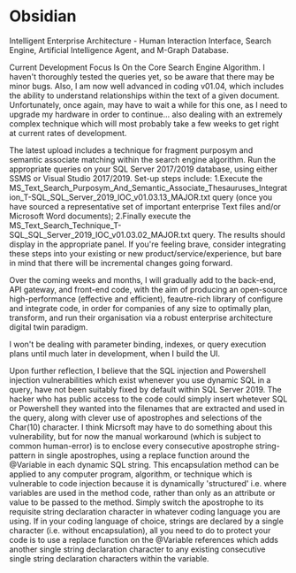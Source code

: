 # Obsidian
Intelligent Enterprise Architecture - Human Interaction Interface, Search Engine, Artificial Intelligence Agent, and M-Graph Database.

Current Development Focus Is On the Core Search Engine Algorithm. I haven't thoroughly tested the queries yet, so be aware that there may be minor bugs. Also, I am now well advanced in coding v01.04, which includes the ability to understand relationships within the text of a given document. Unfortunately, once again, may have to wait a while for this one, as I need to upgrade my hardware in order to continue... also dealing with an extremely complex technique which will most probably take a few weeks to get right at current rates of development.

The latest upload includes a technique for fragment purposym and semantic associate matching within the search engine algorithm. Run the appropriate queries on your SQL Server 2017/2019 database, using either SSMS or Visual Studio 2017/2019. Set-up steps include: 1.Execute the MS_Text_Search_Purposym_And_Semantic_Associate_Thesauruses_Integration_T-SQL_SQL_Server_2019_IOC_v01.03.13_MAJOR.txt query (once you have sourced a representative set of important enterprise Text files and/or Microsoft Word documents); 2.Finally execute the MS_Text_Search_Technique_T-SQL_SQL_Server_2019_IOC_v01.03.02_MAJOR.txt query. The results should display in the appropriate panel. If you're feeling brave, consider integrating these steps into your existing or new product/service/experience, but bare in mind that there will be incremental changes going forward.

Over the coming weeks and months, I will gradually add to the back-end, API gateway, and front-end code, with the aim of producing an open-source high-performance (effective and efficient), feautre-rich library of configure and integrate code, in order for companies of any size to optimally plan, transform, and run their organisation via a robust enterprise architecture digital twin paradigm.

I won't be dealing with parameter binding, indexes, or query execution plans until much later in development, when I build the UI. 

Upon further reflection, I believe that the SQL injection and Powershell injection vulnerabilities which exist whenever you use dynamic SQL in a query, have not been suitably fixed by default within SQL Server 2019. The hacker who has public access to the code could simply insert whetever SQL or Powershell they wanted into the filenames that are extracted and used in the query, along with clever use of apostrophes and selections of the Char(10) character. I think Micrsoft may have to do something about this vulnerability, but for now the manual workaround (which is subject to common human-error) is to enclose every consecutive apostrophe string-pattern in single apostrophes, using a replace function around the @Variable in each dynamic SQL string. This encapsulation method can be applied to any computer program, algorithm, or technique which is vulnerable to code injection because it is dynamically 'structured' i.e. where variables are used in the method code, rather than only as an attribute or value to be passed to the method. Simply switch the apostrophe to its requisite string declaration character in whatever coding language you are using. If in your coding language of choice, strings are declared by a single character (i.e. without encapsulation), all you need to do to protect your code is to use a replace function on the @Variable references which adds another single string declaration character to any existing consecutive single string declaration characters within the variable. 
